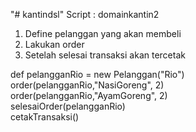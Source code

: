 "# kantindsl" 
Script : domainkantin2
1. Define pelanggan yang akan membeli
2. Lakukan order
3. Setelah selesai transaksi akan tercetak

def pelangganRio = new Pelanggan("Rio")  
order(pelangganRio,"NasiGoreng", 2)  
order(pelangganRio,"AyamGoreng", 2)   
selesaiOrder(pelangganRio)  
cetakTransaksi()  

